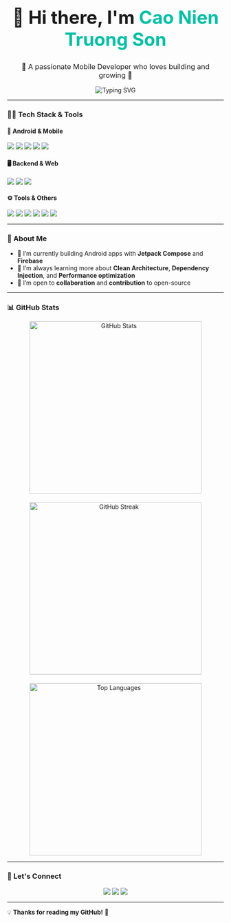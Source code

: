<h1 align="center" style="font-size: 42px;">👋 Hi there, I'm <span style="color:#00bfa6;">Cao Nien Truong Son</span></h1>
<h3 align="center" style="font-weight: normal;">🚀 A passionate Mobile Developer who loves building and growing 💚</h3>

<p align="center">
  <img src="https://readme-typing-svg.demolab.com?font=Fira+Code&size=22&pause=1000&color=00FFAA&center=true&vCenter=true&width=600&lines=Welcome+to+my+GitHub!;Mobile+Development+is+my+passion;I+love+learning+and+contributing;Let's+build+great+things+together!" alt="Typing SVG" />
</p>

---

### 🧑‍💻 Tech Stack & Tools

#### 📱 Android & Mobile
<p align="left">
  <img src="https://img.shields.io/badge/Kotlin-%230095D5.svg?style=for-the-badge&logo=kotlin&logoColor=white" />
  <img src="https://img.shields.io/badge/Jetpack%20Compose-%23000000.svg?style=for-the-badge&logo=android&logoColor=white" />
  <img src="https://img.shields.io/badge/MVVM-architecture-blueviolet?style=for-the-badge" />
  <img src="https://img.shields.io/badge/Room%20DB-%23f4a261.svg?style=for-the-badge&logo=sqlite&logoColor=white" />
  <img src="https://img.shields.io/badge/Retrofit-3C8DBC?style=for-the-badge" />
</p>

#### 🖥️ Backend & Web
<p align="left">
  <img src="https://img.shields.io/badge/C%23%20MVC-68217A?style=for-the-badge&logo=.net&logoColor=white" />
  <img src="https://img.shields.io/badge/SQL%20Server-CC2927?style=for-the-badge&logo=microsoft-sql-server&logoColor=white" />
  <img src="https://img.shields.io/badge/Firebase-FFCA28?style=for-the-badge&logo=firebase&logoColor=black" />
</p>

#### ⚙️ Tools & Others
<p align="left">
  <img src="https://img.shields.io/badge/Postman-FF6C37?style=for-the-badge&logo=postman&logoColor=white" />
  <img src="https://img.shields.io/badge/C++-00599C?style=for-the-badge&logo=c%2B%2B&logoColor=white" />
  <img src="https://img.shields.io/badge/Cloudinary-00BFA5?style=for-the-badge" />
  <img src="https://img.shields.io/badge/Git-F05032?style=for-the-badge&logo=git&logoColor=white" />
  <img src="https://img.shields.io/badge/GitHub-181717?style=for-the-badge&logo=github&logoColor=white" />
  <img src="https://img.shields.io/badge/VS%20Code-007ACC?style=for-the-badge&logo=visual-studio-code&logoColor=white" />
</p>

---

### 🧠 About Me

- 🔭 I’m currently building Android apps with **Jetpack Compose** and **Firebase**
- 🌱 I’m always learning more about **Clean Architecture**, **Dependency Injection**, and **Performance optimization**
- 🤝 I’m open to **collaboration** and **contribution** to open-source

---

### 📊 GitHub Stats

<div align="center" style="display: flex; flex-direction: column; align-items: center; gap: 20px; width: fit-content; margin: 0 auto;">
  <img style="width: 400px;" src="https://github-readme-stats.vercel.app/api?username=Truongson-erorr&show_icons=true&theme=radical&hide_border=true" alt="GitHub Stats" />
  <img style="width: 400px;" src="https://github-readme-streak-stats.herokuapp.com/?user=Truongson-erorr&theme=radical&hide_border=true" alt="GitHub Streak" />
  <img style="width: 400px;" src="https://github-readme-stats.vercel.app/api/top-langs/?username=Truongson-erorr&layout=compact&theme=radical&hide_border=true" alt="Top Languages" />
</div>





---

### 🤝 Let's Connect

<p align="center">
  <a href="mailto:lethanhtrung.trungle@gmail.com"><img src="https://img.shields.io/badge/Gmail-D14836?style=for-the-badge&logo=gmail&logoColor=white"/></a>
  <a href="https://www.facebook.com/"><img src="https://img.shields.io/badge/Facebook-1877F2?style=for-the-badge&logo=facebook&logoColor=white"/></a>
  <a href="https://discord.com/"><img src="https://img.shields.io/badge/Discord-5865F2?style=for-the-badge&logo=discord&logoColor=white"/></a>
</p>

---

💡 **Thanks for reading my GitHub!** 🚀
